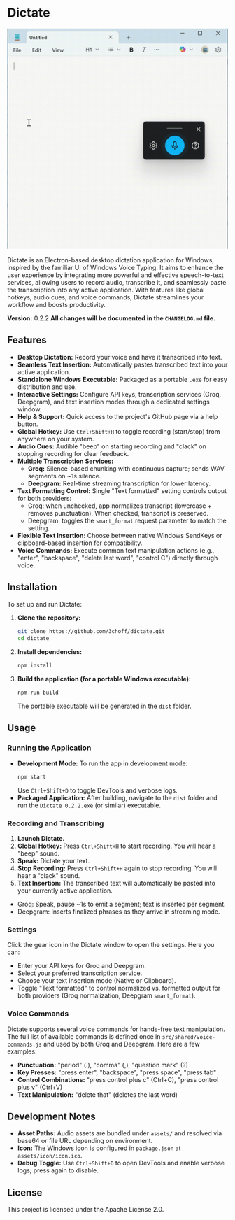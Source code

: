 # Dictate

![Dictate Demo](https://github.com/3choff/dictate/blob/master/assets/demo/demo.gif?raw=true)

Dictate is an Electron-based desktop dictation application for Windows, inspired by the familiar UI of Windows Voice Typing. It aims to enhance the user experience by integrating more powerful and effective speech-to-text services, allowing users to record audio, transcribe it, and seamlessly paste the transcription into any active application. With features like global hotkeys, audio cues, and voice commands, Dictate streamlines your workflow and boosts productivity.

**Version:** 0.2.2
**All changes will be documented in the `CHANGELOG.md` file.**

## Features

*   **Desktop Dictation:** Record your voice and have it transcribed into text.
*   **Seamless Text Insertion:** Automatically pastes transcribed text into your active application.
*   **Standalone Windows Executable:** Packaged as a portable `.exe` for easy distribution and use.
*   **Interactive Settings:** Configure API keys, transcription services (Groq, Deepgram), and text insertion modes through a dedicated settings window.
*   **Help & Support:** Quick access to the project's GitHub page via a help button.
*   **Global Hotkey:** Use `Ctrl+Shift+H` to toggle recording (start/stop) from anywhere on your system.
*   **Audio Cues:** Audible "beep" on starting recording and "clack" on stopping recording for clear feedback.
*   **Multiple Transcription Services:**
    *   **Groq:** Silence-based chunking with continuous capture; sends WAV segments on ~1s silence.
    *   **Deepgram:** Real-time streaming transcription for lower latency.
*   **Text Formatting Control:** Single "Text formatted" setting controls output for both providers:
    * Groq: when unchecked, app normalizes transcript (lowercase + removes punctuation). When checked, transcript is preserved.
    * Deepgram: toggles the `smart_format` request parameter to match the setting.
*   **Flexible Text Insertion:** Choose between native Windows SendKeys or clipboard-based insertion for compatibility.
*   **Voice Commands:** Execute common text manipulation actions (e.g., "enter", "backspace", "delete last word", "control C") directly through voice.

## Installation

To set up and run Dictate:

1.  **Clone the repository:**
    ```bash
    git clone https://github.com/3choff/dictate.git
    cd dictate
    ```
2.  **Install dependencies:**
    ```bash
    npm install
    ```
3.  **Build the application (for a portable Windows executable):**
    ```bash
    npm run build
    ```
    The portable executable will be generated in the `dist` folder.

## Usage

### Running the Application

*   **Development Mode:** To run the app in development mode:
    ```bash
    npm start
    ```
    Use `Ctrl+Shift+D` to toggle DevTools and verbose logs.
*   **Packaged Application:** After building, navigate to the `dist` folder and run the `Dictate 0.2.2.exe` (or similar) executable.

### Recording and Transcribing

1.  **Launch Dictate.**
2.  **Global Hotkey:** Press `Ctrl+Shift+H` to start recording. You will hear a "beep" sound.
3.  **Speak:** Dictate your text.
4.  **Stop Recording:** Press `Ctrl+Shift+H` again to stop recording. You will hear a "clack" sound.
5.  **Text Insertion:** The transcribed text will automatically be pasted into your currently active application.
   * Groq: Speak, pause ~1s to emit a segment; text is inserted per segment.
   * Deepgram: Inserts finalized phrases as they arrive in streaming mode.

### Settings

Click the gear icon in the Dictate window to open the settings. Here you can:
*   Enter your API keys for Groq and Deepgram.
*   Select your preferred transcription service.
*   Choose your text insertion mode (Native or Clipboard).
*   Toggle "Text formatted" to control normalized vs. formatted output for both providers (Groq normalization, Deepgram `smart_format`).

### Voice Commands

Dictate supports several voice commands for hands-free text manipulation. The full list of available commands is defined once in `src/shared/voice-commands.js` and used by both Groq and Deepgram. Here are a few examples:

*   **Punctuation:** "period" (.), "comma" (,), "question mark" (?)
*   **Key Presses:** "press enter", "backspace", "press space", "press tab"
*   **Control Combinations:** "press control plus c" (Ctrl+C), "press control plus v" (Ctrl+V)
*   **Text Manipulation:** "delete that" (deletes the last word)

## Development Notes

*   **Asset Paths:** Audio assets are bundled under `assets/` and resolved via base64 or file URL depending on environment.
*   **Icon:** The Windows icon is configured in `package.json` at `assets/icon/icon.ico`.
*   **Debug Toggle:** Use `Ctrl+Shift+D` to open DevTools and enable verbose logs; press again to disable.

## License

This project is licensed under the Apache License 2.0.
